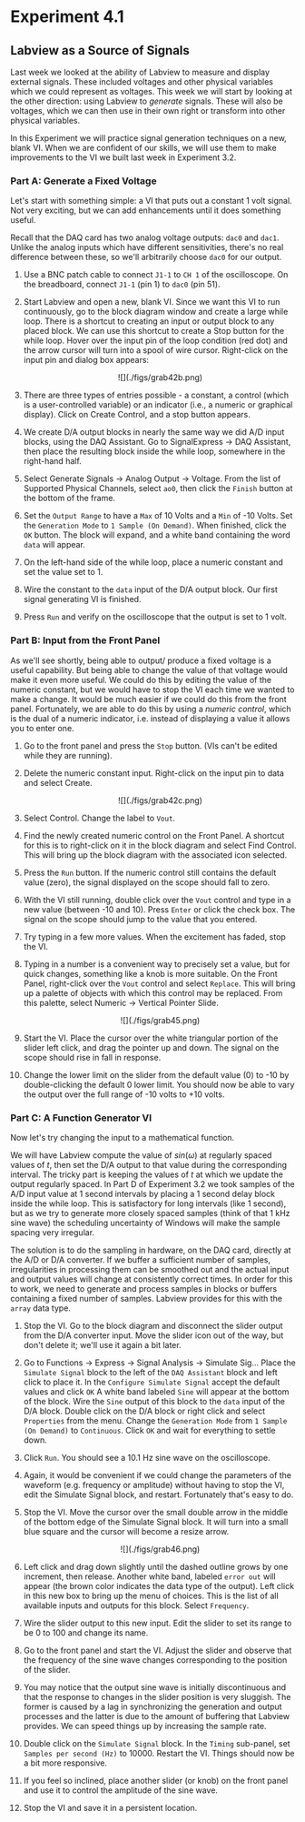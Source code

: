 # Experiment 4.1

## Labview as a Source of Signals

Last week we looked at the ability of Labview to measure and display external
signals. These included voltages and other physical variables which we could
represent as voltages. This week we will start by looking at the other
direction: using Labview to *generate* signals. These will also be voltages,
which we can then use in their own right or transform into other physical
variables.

In this Experiment we will practice signal generation techniques on a new,
blank VI. When we are confident of our skills, we will use them to make
improvements to the VI we built last week in Experiment 3.2.

### Part A: Generate a Fixed Voltage

Let's start with something simple: a VI that puts out a constant 1 volt signal.
Not very exciting, but we can add enhancements until it does something useful.

Recall that the DAQ card has two analog voltage outputs: `dac0` and `dac1`.
Unlike the analog inputs which have different sensitivities, there's no real
difference between these, so we'll arbitrarily choose `dac0` for our output.

1. Use a BNC patch cable to connect `J1-1` to `CH 1` of the oscilloscope.  On
   the breadboard, connect `J1-1` (pin 1) to `dac0` (pin 51).

2. Start Labview and open a new, blank VI. Since we want this VI to run
   continuously, go to the block diagram window and create a large while loop.
   There is a shortcut to creating an input or output block to any placed
   block. We can use this shortcut to create a Stop button for the while loop.
   Hover over the input pin of the loop condition (red dot) and the arrow
   cursor will turn into a spool of wire cursor. Right-click on the input pin
   and dialog box appears:

    <center>
    ![](./figs/grab42b.png)
    </center>

3. There are three types of entries possible - a constant, a control (which is
   a user-controlled variable) or an indicator (i.e., a numeric or graphical
   display). Click on Create Control, and a stop button appears.

4. We create D/A output blocks in nearly the same way we did A/D input blocks,
   using the DAQ Assistant. Go to SignalExpress $\rightarrow$ DAQ Assistant, then place
   the resulting block inside the while loop, somewhere in the right-hand half.

5. Select Generate Signals $\rightarrow$ Analog Output $\rightarrow$ Voltage.
   From the list of Supported Physical Channels, select `ao0`, then click the
   `Finish` button at the bottom of the frame.

6. Set the `Output Range` to have a `Max` of 10 Volts and a `Min` of -10 Volts.
   Set the `Generation Mode` to `1 Sample (On Demand)`. When finished, click
   the `OK` button. The block will expand, and a white band containing the word
   `data` will appear.

7. On the left-hand side of the while loop, place a numeric constant and set
   the value set to 1.

8. Wire the constant to the `data` input of the D/A output block. Our first
   signal generating VI is finished.

9. Press `Run` and verify on the oscilloscope that the output is set to 1 volt.

### Part B: Input from the Front Panel

As we'll see shortly, being able to output/ produce a fixed voltage is a useful
capability. But being able to change the value of that voltage would make it
even more useful. We could do this by editing the value of the numeric
constant, but we would have to stop the VI each time we wanted to make a
change. It would be much easier if we could do this from the front panel.
Fortunately, we are able to do this by using a *numeric control*, which is the
dual of a numeric indicator, i.e.  instead of displaying a value it allows you
to enter one.

1. Go to the front panel and press the `Stop` button. (VIs can't be edited
   while they are running).

2. Delete the numeric constant input. Right-click on the input pin to data and
   select Create.

    <center>
    ![](./figs/grab42c.png)
    </center>

3. Select Control. Change the label to `Vout`.

4. Find the newly created numeric control on the Front Panel. A shortcut for
   this is to right-click on it in the block diagram and select Find Control.
   This will bring up the block diagram with the associated icon selected.

5. Press the `Run` button. If the numeric control still contains the default
   value (zero), the signal displayed on the scope should fall to zero.

6. With the VI still running, double click over the `Vout` control and type in
   a new value (between -10 and 10). Press `Enter` or click the check box. The
   signal on the scope should jump to the value that you entered.

7. Try typing in a few more values. When the excitement has faded, stop the VI.

8. Typing in a number is a convenient way to precisely set a value, but for
   quick changes, something like a knob is more suitable. On the Front Panel,
   right-click over the `Vout` control and select `Replace`. This will bring up
   a palette of objects with which this control may be replaced. From this
   palette, select Numeric $\rightarrow$ Vertical Pointer Slide.
    
    <center>
    ![](./figs/grab45.png)
    </center>

9. Start the VI. Place the cursor over the white triangular portion of the
   slider left click, and drag the pointer up and down. The signal on the scope
   should rise in fall in response.

10. Change the lower limit on the slider from the default value (0) to -10 by
    double-clicking the default 0 lower limit. You should now be able to vary
    the output over the full range of -10 volts to +10 volts.

### Part C: A Function Generator VI

Now let's try changing the input to a mathematical function.

We will have Labview compute the value of $sin(\omega)$ at regularly spaced
values of $t$, then set the D/A output to that value during the corresponding
interval. The tricky part is keeping the values of $t$ at which we update the
output regularly spaced. In Part D of Experiment 3.2 we took samples of the A/D
input value at 1 second intervals by placing a 1 second delay block inside the
while loop. This is satisfactory for long intervals (like 1 second), but as we
try to generate more closely spaced samples (think of that 1 kHz sine wave) the
scheduling uncertainty of Windows will make the sample spacing very irregular.

The solution is to do the sampling in hardware, on the DAQ card, directly at
the A/D or D/A converter. If we buffer a sufficient number of samples,
irregularities in processing them can be smoothed out and the actual input and
output values will change at consistently correct times. In order for this to
work, we need to generate and process samples in blocks or buffers containing a
fixed number of samples.  Labview provides for this with the `array` data type.

1. Stop the VI. Go to the block diagram and disconnect the slider output from
   the D/A converter input. Move the slider icon out of the way, but don't
   delete it; we'll use it again a bit later.

2. Go to Functions $\rightarrow$ Express $\rightarrow$ Signal Analysis
   $\rightarrow$ Simulate Sig...  Place the `Simulate Signal` block to the left
   of the `DAQ Assistant` block and left click to place it. In the `Configure
   Simulate Signal` accept the default values and click `OK` A white band
   labeled `Sine` will appear at the bottom of the block. Wire the `Sine`
   output of this block to the `data` input of the D/A block. Double click on
   the D/A block or right click and select `Properties` from the menu. Change
   the `Generation Mode` from `1 Sample (On Demand)` to `Continuous`. Click
   `OK` and wait for everything to settle down.

3. Click `Run`. You should see a 10.1 Hz sine wave on the oscilloscope.

4. Again, it would be convenient if we could change the parameters of the
   waveform (e.g. frequency or amplitude) without having to stop the VI, edit
   the Simulate Signal block, and restart. Fortunately that's easy to do.

5. Stop the VI. Move the cursor over the small double arrow in the middle of
   the bottom edge of the Simulate Signal block. It will turn into a small blue
   square and the cursor will become a resize arrow.
    
    <center>
    ![](./figs/grab46.png)
    </center>

6. Left click and drag down slightly until the dashed outline grows by one
   increment, then release. Another white band, labeled `error out` will appear
   (the brown color indicates the data type of the output). Left click in this
   new box to bring up the menu of choices. This is the list of all available
   inputs and outputs for this block. Select `Frequency`.

7. Wire the slider output to this new input. Edit the slider to set its range
   to be 0 to 100 and change its name.

8. Go to the front panel and start the VI. Adjust the slider and observe that
   the frequency of the sine wave changes corresponding to the position of the
   slider.

9. You may notice that the output sine wave is initially discontinuous and that
   the response to changes in the slider position is very sluggish. The former
   is caused by a lag in synchronizing the generation and output processes and
   the latter is due to the amount of buffering that Labview provides. We can
   speed things up by increasing the sample rate.

10. Double click on the `Simulate Signal` block. In the `Timing` sub-panel, set
    `Samples per second (Hz)` to 10000. Restart the VI.  Things should now be a
    bit more responsive.

11. If you feel so inclined, place another slider (or knob) on the front panel
    and use it to control the amplitude of the sine wave.

11. Stop the VI and save it in a persistent location.
